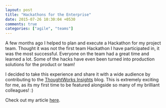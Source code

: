 ```yaml
---
layout: post
title: "Hackathons for the Enterprise"
date: 2015-07-26 10:30:04 +0530
comments: true
categories: ["agile", "teams"]
---
```


A few months ago I helped to plan and execute a Hackathon for my project team. Thought it was not the first team Hackathon I have participated in, it was the most successful. Everyone on the team had a great time and learned a lot. Some of the hacks have even been turned into production solutions for the product or team!

I decided to take this experience and share it with a wide audience by contributing to the [ThoughtWorks Insights](http://www.thoughtworks.com/insights) blog. This is extremely exciting for me, as its my first time to be featured alongside so many of my brilliant colleagues! :)

Check out my article [here](http://www.thoughtworks.com/insights/blog/hackathons-enterprise).
